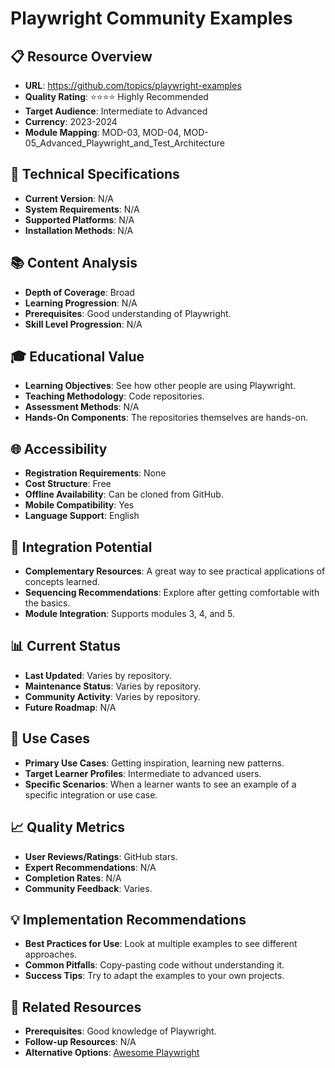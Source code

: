 # Playwright Community Examples

## 📋 Resource Overview
- **URL**: https://github.com/topics/playwright-examples
- **Quality Rating**: ⭐⭐⭐⭐ Highly Recommended
- **Target Audience**: Intermediate to Advanced
- **Currency**: 2023-2024
- **Module Mapping**: MOD-03, MOD-04, MOD-05_Advanced_Playwright_and_Test_Architecture

## 🔧 Technical Specifications
- **Current Version**: N/A
- **System Requirements**: N/A
- **Supported Platforms**: N/A
- **Installation Methods**: N/A

## 📚 Content Analysis
- **Depth of Coverage**: Broad
- **Learning Progression**: N/A
- **Prerequisites**: Good understanding of Playwright.
- **Skill Level Progression**: N/A

## 🎓 Educational Value
- **Learning Objectives**: See how other people are using Playwright.
- **Teaching Methodology**: Code repositories.
- **Assessment Methods**: N/A
- **Hands-On Components**: The repositories themselves are hands-on.

## 🌐 Accessibility
- **Registration Requirements**: None
- **Cost Structure**: Free
- **Offline Availability**: Can be cloned from GitHub.
- **Mobile Compatibility**: Yes
- **Language Support**: English

## 🔗 Integration Potential
- **Complementary Resources**: A great way to see practical applications of concepts learned.
- **Sequencing Recommendations**: Explore after getting comfortable with the basics.
- **Module Integration**: Supports modules 3, 4, and 5.

## 📊 Current Status
- **Last Updated**: Varies by repository.
- **Maintenance Status**: Varies by repository.
- **Community Activity**: Varies by repository.
- **Future Roadmap**: N/A

## 🎯 Use Cases
- **Primary Use Cases**: Getting inspiration, learning new patterns.
- **Target Learner Profiles**: Intermediate to advanced users.
- **Specific Scenarios**: When a learner wants to see an example of a specific integration or use case.

## 📈 Quality Metrics
- **User Reviews/Ratings**: GitHub stars.
- **Expert Recommendations**: N/A
- **Completion Rates**: N/A
- **Community Feedback**: Varies.

## 💡 Implementation Recommendations
- **Best Practices for Use**: Look at multiple examples to see different approaches.
- **Common Pitfalls**: Copy-pasting code without understanding it.
- **Success Tips**: Try to adapt the examples to your own projects.

## 🔄 Related Resources
- **Prerequisites**: Good knowledge of Playwright.
- **Follow-up Resources**: N/A
- **Alternative Options**: [Awesome Playwright](awesome-playwright.md)